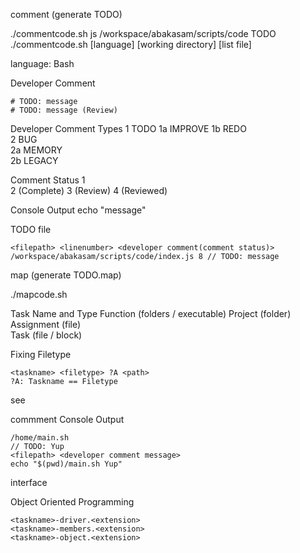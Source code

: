 comment (generate TODO)

./commentcode.sh js /workspace/abakasam/scripts/code TODO
./commentcode.sh [language] [working directory] [list file]

language: Bash

Developer Comment

	# TODO: message
	# TODO: message (Review)

Developer Comment Types
	1	TODO
	1a	IMPROVE	
	1b	REDO	
	2	BUG		
	2a	MEMORY	
	2b	LEGACY	

Comment Status
	1	
	2	(Complete)
	3	(Review)
	4	(Reviewed)

Console Output
	echo "message"
	
TODO file

	<filepath> <linenumber> <developer comment(comment status)>
	/workspace/abakasam/scripts/code/index.js 8 // TODO: message

map (generate TODO.map)

./mapcode.sh

Task Name and Type
	Function   (folders / executable)
	Project    (folder)              
	Assignment (file)                
	Task       (file / block)        

Fixing Filetype

	<taskname> <filetype> ?A <path>
	?A: Taskname == Filetype

see

commment Console Output

	/home/main.sh
	// TODO: Yup
	<filepath> <developer comment message>
	echo "$(pwd)/main.sh Yup"

interface

Object Oriented Programming

	<taskname>-driver.<extension>
	<taskname>-members.<extension>
	<taskname>-object.<extension>
